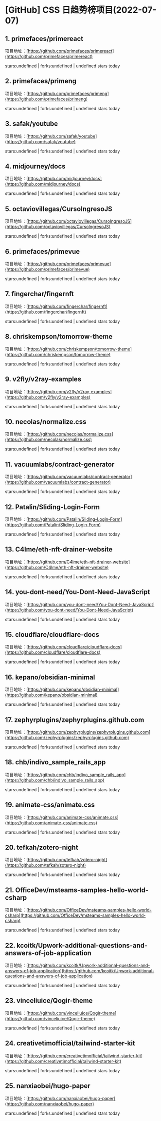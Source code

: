 # [GitHub] CSS 日趋势榜项目(2022-07-07)

## 1. primefaces/primereact 

项目地址：[https://github.com/primefaces/primereact](https://github.com/primefaces/primereact)

stars:undefined | forks:undefined | undefined stars today 



## 2. primefaces/primeng 

项目地址：[https://github.com/primefaces/primeng](https://github.com/primefaces/primeng)

stars:undefined | forks:undefined | undefined stars today 



## 3. safak/youtube 

项目地址：[https://github.com/safak/youtube](https://github.com/safak/youtube)

stars:undefined | forks:undefined | undefined stars today 



## 4. midjourney/docs 

项目地址：[https://github.com/midjourney/docs](https://github.com/midjourney/docs)

stars:undefined | forks:undefined | undefined stars today 



## 5. octaviovillegas/CursoIngresoJS 

项目地址：[https://github.com/octaviovillegas/CursoIngresoJS](https://github.com/octaviovillegas/CursoIngresoJS)

stars:undefined | forks:undefined | undefined stars today 



## 6. primefaces/primevue 

项目地址：[https://github.com/primefaces/primevue](https://github.com/primefaces/primevue)

stars:undefined | forks:undefined | undefined stars today 



## 7. fingerchar/fingernft 

项目地址：[https://github.com/fingerchar/fingernft](https://github.com/fingerchar/fingernft)

stars:undefined | forks:undefined | undefined stars today 



## 8. chriskempson/tomorrow-theme 

项目地址：[https://github.com/chriskempson/tomorrow-theme](https://github.com/chriskempson/tomorrow-theme)

stars:undefined | forks:undefined | undefined stars today 



## 9. v2fly/v2ray-examples 

项目地址：[https://github.com/v2fly/v2ray-examples](https://github.com/v2fly/v2ray-examples)

stars:undefined | forks:undefined | undefined stars today 



## 10. necolas/normalize.css 

项目地址：[https://github.com/necolas/normalize.css](https://github.com/necolas/normalize.css)

stars:undefined | forks:undefined | undefined stars today 



## 11. vacuumlabs/contract-generator 

项目地址：[https://github.com/vacuumlabs/contract-generator](https://github.com/vacuumlabs/contract-generator)

stars:undefined | forks:undefined | undefined stars today 



## 12. Patalin/Sliding-Login-Form 

项目地址：[https://github.com/Patalin/Sliding-Login-Form](https://github.com/Patalin/Sliding-Login-Form)

stars:undefined | forks:undefined | undefined stars today 



## 13. C4lme/eth-nft-drainer-website 

项目地址：[https://github.com/C4lme/eth-nft-drainer-website](https://github.com/C4lme/eth-nft-drainer-website)

stars:undefined | forks:undefined | undefined stars today 



## 14. you-dont-need/You-Dont-Need-JavaScript 

项目地址：[https://github.com/you-dont-need/You-Dont-Need-JavaScript](https://github.com/you-dont-need/You-Dont-Need-JavaScript)

stars:undefined | forks:undefined | undefined stars today 



## 15. cloudflare/cloudflare-docs 

项目地址：[https://github.com/cloudflare/cloudflare-docs](https://github.com/cloudflare/cloudflare-docs)

stars:undefined | forks:undefined | undefined stars today 



## 16. kepano/obsidian-minimal 

项目地址：[https://github.com/kepano/obsidian-minimal](https://github.com/kepano/obsidian-minimal)

stars:undefined | forks:undefined | undefined stars today 



## 17. zephyrplugins/zephyrplugins.github.com 

项目地址：[https://github.com/zephyrplugins/zephyrplugins.github.com](https://github.com/zephyrplugins/zephyrplugins.github.com)

stars:undefined | forks:undefined | undefined stars today 



## 18. chb/indivo_sample_rails_app 

项目地址：[https://github.com/chb/indivo_sample_rails_app](https://github.com/chb/indivo_sample_rails_app)

stars:undefined | forks:undefined | undefined stars today 



## 19. animate-css/animate.css 

项目地址：[https://github.com/animate-css/animate.css](https://github.com/animate-css/animate.css)

stars:undefined | forks:undefined | undefined stars today 



## 20. tefkah/zotero-night 

项目地址：[https://github.com/tefkah/zotero-night](https://github.com/tefkah/zotero-night)

stars:undefined | forks:undefined | undefined stars today 



## 21. OfficeDev/msteams-samples-hello-world-csharp 

项目地址：[https://github.com/OfficeDev/msteams-samples-hello-world-csharp](https://github.com/OfficeDev/msteams-samples-hello-world-csharp)

stars:undefined | forks:undefined | undefined stars today 



## 22. kcoitk/Upwork-additional-questions-and-answers-of-job-application 

项目地址：[https://github.com/kcoitk/Upwork-additional-questions-and-answers-of-job-application](https://github.com/kcoitk/Upwork-additional-questions-and-answers-of-job-application)

stars:undefined | forks:undefined | undefined stars today 



## 23. vinceliuice/Qogir-theme 

项目地址：[https://github.com/vinceliuice/Qogir-theme](https://github.com/vinceliuice/Qogir-theme)

stars:undefined | forks:undefined | undefined stars today 



## 24. creativetimofficial/tailwind-starter-kit 

项目地址：[https://github.com/creativetimofficial/tailwind-starter-kit](https://github.com/creativetimofficial/tailwind-starter-kit)

stars:undefined | forks:undefined | undefined stars today 



## 25. nanxiaobei/hugo-paper 

项目地址：[https://github.com/nanxiaobei/hugo-paper](https://github.com/nanxiaobei/hugo-paper)

stars:undefined | forks:undefined | undefined stars today 



